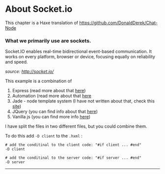 # About Socket.io

This chapter is a Haxe translation of <https://github.com/DonaldDerek/Chat-Node>

### What we primarily use are sockets.

Socket.IO enables real-time bidirectional event-based communication.
It works on every platform, browser or device, focusing equally on reliability and speed.

_source: <http://socket.io/>_


This example is a combination of

1. Express (read more about that [here](../05website/exampleAdvanced.md))
2. Automation (read more about that [here](../11automation/example2.md)
3. Jade - node template system (I have not written about that, check this [site](http://jade-lang.com/))
4. JQuery (you can find info about that [here](http://matthijskamstra.github.io/haxejs/01jquery/example.html))
5. Vanilla js (you can find more info [here](http://matthijskamstra.github.io/haxejs/03vanillajs/example.html))





I have split the files in two different files, but you could combine them.


To do this add `-D client` to the `.hxml` :
```
# add the conditinal to the client code: "#if client ... #end"
-D client

# add the conditinal to the server code: "#if server ... #end"
-D server
```


----
